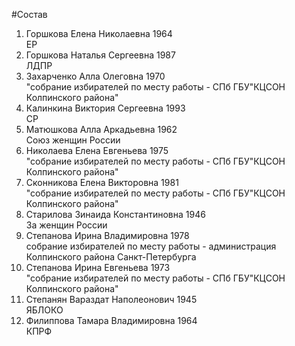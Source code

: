 #Состав
1. Горшкова Елена Николаевна 1964   
    ЕР
2. Горшкова Наталья Сергеевна 1987   
    ЛДПР
3. Захарченко Алла Олеговна 1970   
    "собрание избирателей по месту работы - СПб ГБУ"КЦСОН Колпинского района"
4. Калинкина Виктория Сергеевна 1993   
    СР
5. Матюшкова Алла Аркадьевна 1962   
    Союз женщин России
6. Николаева Елена Евгеньева 1975   
    "собрание избирателей по месту работы - СПб ГБУ"КЦСОН Колпинского района"
7. Сконникова Елена Викторовна 1981   
    "собрание избирателей по месту работы - СПб ГБУ"КЦСОН Колпинского района"
8. Старилова Зинаида Константиновна 1946   
    За женщин России
9. Степанова Ирина Владимировна 1978   
    собрание избирателей по месту работы - администрация Колпинского района Санкт-Петербурга
10. Степанова Ирина Евгеньева 1973   
    "собрание избирателей по месту работы - СПб ГБУ"КЦСОН Колпинского района"
11. Степанян Вараздат Наполеонович 1945   
    ЯБЛОКО
12. Филиппова Тамара Владимировна 1964   
    КПРФ
